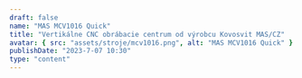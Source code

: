 ```yaml
---
draft: false
name: "MAS MCV1016 Quick"
title: "Vertikálne CNC obrábacie centrum od výrobcu Kovosvit MAS/CZ"
avatar: { src: "assets/stroje/mcv1016.png", alt: "MAS MCV1016 Quick" }
publishDate: "2023-7-07 10:30"
type: "content"
---
```

